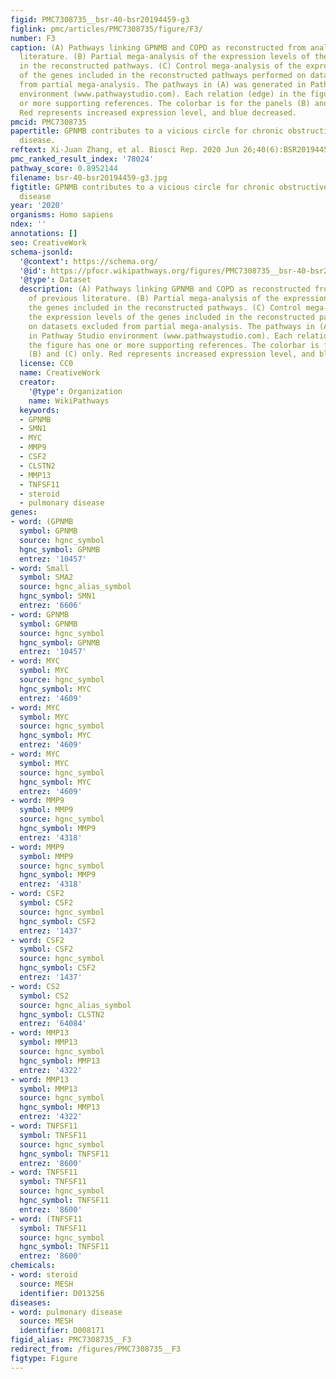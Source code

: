 ```yaml
---
figid: PMC7308735__bsr-40-bsr20194459-g3
figlink: pmc/articles/PMC7308735/figure/F3/
number: F3
caption: (A) Pathways linking GPNMB and COPD as reconstructed from analysis of previous
  literature. (B) Partial mega-analysis of the expression levels of the genes included
  in the reconstructed pathways. (C) Control mega-analysis of the expression levels
  of the genes included in the reconstructed pathways performed on datasets excluded
  from partial mega-analysis. The pathways in (A) was generated in Pathway Studio
  environment (www.pathwaystudio.com). Each relation (edge) in the figure has one
  or more supporting references. The colorbar is for the panels (B) and (C) only.
  Red represents increased expression level, and blue decreased.
pmcid: PMC7308735
papertitle: GPNMB contributes to a vicious circle for chronic obstructive pulmonary
  disease.
reftext: Xi-Juan Zhang, et al. Biosci Rep. 2020 Jun 26;40(6):BSR20194459.
pmc_ranked_result_index: '78024'
pathway_score: 0.8952144
filename: bsr-40-bsr20194459-g3.jpg
figtitle: GPNMB contributes to a vicious circle for chronic obstructive pulmonary
  disease
year: '2020'
organisms: Homo sapiens
ndex: ''
annotations: []
seo: CreativeWork
schema-jsonld:
  '@context': https://schema.org/
  '@id': https://pfocr.wikipathways.org/figures/PMC7308735__bsr-40-bsr20194459-g3.html
  '@type': Dataset
  description: (A) Pathways linking GPNMB and COPD as reconstructed from analysis
    of previous literature. (B) Partial mega-analysis of the expression levels of
    the genes included in the reconstructed pathways. (C) Control mega-analysis of
    the expression levels of the genes included in the reconstructed pathways performed
    on datasets excluded from partial mega-analysis. The pathways in (A) was generated
    in Pathway Studio environment (www.pathwaystudio.com). Each relation (edge) in
    the figure has one or more supporting references. The colorbar is for the panels
    (B) and (C) only. Red represents increased expression level, and blue decreased.
  license: CC0
  name: CreativeWork
  creator:
    '@type': Organization
    name: WikiPathways
  keywords:
  - GPNMB
  - SMN1
  - MYC
  - MMP9
  - CSF2
  - CLSTN2
  - MMP13
  - TNFSF11
  - steroid
  - pulmonary disease
genes:
- word: (GPNMB
  symbol: GPNMB
  source: hgnc_symbol
  hgnc_symbol: GPNMB
  entrez: '10457'
- word: Small
  symbol: SMA2
  source: hgnc_alias_symbol
  hgnc_symbol: SMN1
  entrez: '6606'
- word: GPNMB
  symbol: GPNMB
  source: hgnc_symbol
  hgnc_symbol: GPNMB
  entrez: '10457'
- word: MYC
  symbol: MYC
  source: hgnc_symbol
  hgnc_symbol: MYC
  entrez: '4609'
- word: MYC
  symbol: MYC
  source: hgnc_symbol
  hgnc_symbol: MYC
  entrez: '4609'
- word: MYC
  symbol: MYC
  source: hgnc_symbol
  hgnc_symbol: MYC
  entrez: '4609'
- word: MMP9
  symbol: MMP9
  source: hgnc_symbol
  hgnc_symbol: MMP9
  entrez: '4318'
- word: MMP9
  symbol: MMP9
  source: hgnc_symbol
  hgnc_symbol: MMP9
  entrez: '4318'
- word: CSF2
  symbol: CSF2
  source: hgnc_symbol
  hgnc_symbol: CSF2
  entrez: '1437'
- word: CSF2
  symbol: CSF2
  source: hgnc_symbol
  hgnc_symbol: CSF2
  entrez: '1437'
- word: CS2
  symbol: CS2
  source: hgnc_alias_symbol
  hgnc_symbol: CLSTN2
  entrez: '64084'
- word: MMP13
  symbol: MMP13
  source: hgnc_symbol
  hgnc_symbol: MMP13
  entrez: '4322'
- word: MMP13
  symbol: MMP13
  source: hgnc_symbol
  hgnc_symbol: MMP13
  entrez: '4322'
- word: TNFSF11
  symbol: TNFSF11
  source: hgnc_symbol
  hgnc_symbol: TNFSF11
  entrez: '8600'
- word: TNFSF11
  symbol: TNFSF11
  source: hgnc_symbol
  hgnc_symbol: TNFSF11
  entrez: '8600'
- word: (TNFSF11
  symbol: TNFSF11
  source: hgnc_symbol
  hgnc_symbol: TNFSF11
  entrez: '8600'
chemicals:
- word: steroid
  source: MESH
  identifier: D013256
diseases:
- word: pulmonary disease
  source: MESH
  identifier: D008171
figid_alias: PMC7308735__F3
redirect_from: /figures/PMC7308735__F3
figtype: Figure
---
```

